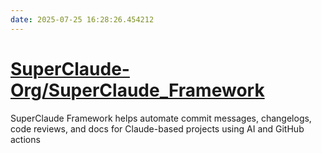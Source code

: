 ```yaml
---
date: 2025-07-25 16:28:26.454212
---
```


# [SuperClaude-Org/SuperClaude_Framework](https://github.com/SuperClaude-Org/SuperClaude_Framework)

SuperClaude Framework helps automate commit messages, changelogs, code reviews, and docs for Claude-based projects using AI and GitHub actions